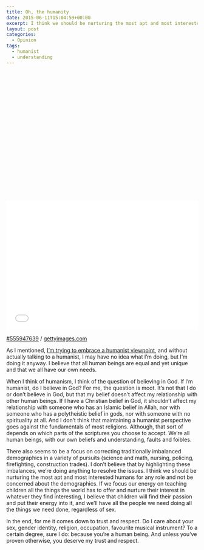 ```yaml
---
title: Oh, the humanity
date: 2015-06-11T15:04:59+00:00
excerpt: I think we should be nurturing the most apt and most interested humans for any role and not be concerned about the demographics.
layout: post
categories:
  - Opinion
tags:
  - humanist
  - understanding
---
```

<div class="getty embed image alignright">
  <div style="padding:67.524752% 0 0 0">
    <iframe src="//embed.gettyimages.com/embed/555947639?et=1chJFLf2T3t8ClPVVYXeHA&viewMoreLink=off&sig=Cz4HC4vJDr06biENBdj_75s7AlLNF_xQQEbq-BrWOHU=&caption=true" width="505" height="341" scrolling="no" frameborder="0"></iframe>
  </div>
  <p>
    <a href="http://www.gettyimages.com/detail/555947639" target="_blank" rel="noopener noreferrer">#555947639</a> /
    <a href="http://www.gettyimages.com" target="_blank" rel="noopener noreferrer">gettyimages.com</a>
  </p>
</div>
    
As I mentioned, [I&#8217;m trying to embrace a humanist viewpoint](/happy-new-year-2015.html), and without actually talking to a humanist, I may have no idea what I&#8217;m doing, but I&#8217;m doing it anyway. I believe that all human beings are equal and yet unique and that we all have our own needs.

When I think of humanism, I think of the question of believing in God. If I&#8217;m humanist, do I believe in God? For me, the question is moot. It&#8217;s not that I do or don&#8217;t believe in God, but that my belief doesn&#8217;t affect my relationship with other human beings. If I have a Christian belief in God, it shouldn&#8217;t affect my relationship with someone who has an Islamic belief in Allah, nor with someone who has a polytheistic belief in gods, nor with someone with no spirituality at all. And I don&#8217;t think that maintaining a humanist perspective goes against the fundamentals of most religions. Although, that sort of depends on which parts of the scriptures you choose to accept. We&#8217;re all human beings, with our own beliefs and understanding, faults and foibles.

There also seems to be a focus on correcting traditionally imbalanced demographics in a variety of pursuits (science and math, nursing, policing, firefighting, construction trades). I don&#8217;t believe that by highlighting these imbalances, we&#8217;re doing anything to resolve the issues. I think we should be nurturing the most apt and most interested humans for any role and not be concerned about the demographics. If we focus our energy on teaching children all the things the world has to offer and nurture their interest in whatever they find interesting, I believe that children will find their passion and put their energy into it, and we&#8217;ll have all the people we need doing all the things we need done, regardless of sex.

In the end, for me it comes down to trust and respect. Do I care about your sex, gender identity, religion, occupation, favourite musical instrument? To a certain degree, sure I do: because you&#8217;re a human being. And unless you&#8217;ve proven otherwise, you deserve my trust and respect.